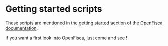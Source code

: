 # Getting started scripts

These scripts are mentioned in the
[getting started](http://doc.openfisca.fr/getting-started.html)
section of the
[OpenFisca documentation](http://doc.openfisca.fr/).

If you want a first look into OpenFisca, just come and see !
